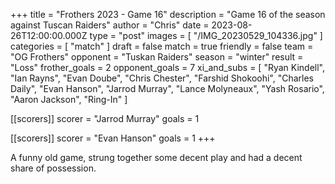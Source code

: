 +++
title = "Frothers 2023 - Game 16"
description = "Game 16 of the season against Tuscan Raiders"
author = "Chris"
date = 2023-08-26T12:00:00.000Z
type = "post"
images = [ "/IMG_20230529_104336.jpg" ]
categories = [ "match" ]
draft = false
match = true
friendly = false
team = "OG Frothers"
opponent = "Tuskan Raiders"
season = "winter"
result = "Loss"
frother_goals = 2
opponent_goals = 7
xi_and_subs = [
  "Ryan Kindell",
  "Ian Rayns",
  "Evan Doube",
  "Chris Chester",
  "Farshid Shokoohi",
  "Charles Daily",
  "Evan Hanson",
  "Jarrod Murray",
  "Lance Molyneaux",
  "Yash Rosario",
  "Aaron Jackson",
  "Ring-In"
]

[[scorers]]
scorer = "Jarrod Murray"
goals = 1

[[scorers]]
scorer = "Evan Hanson"
goals = 1
+++

A funny old game, strung together some decent play and had a decent share of possession.
